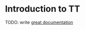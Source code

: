 # Introduction to TT

TODO: write [great documentation](http://jacobian.org/writing/what-to-write/)
